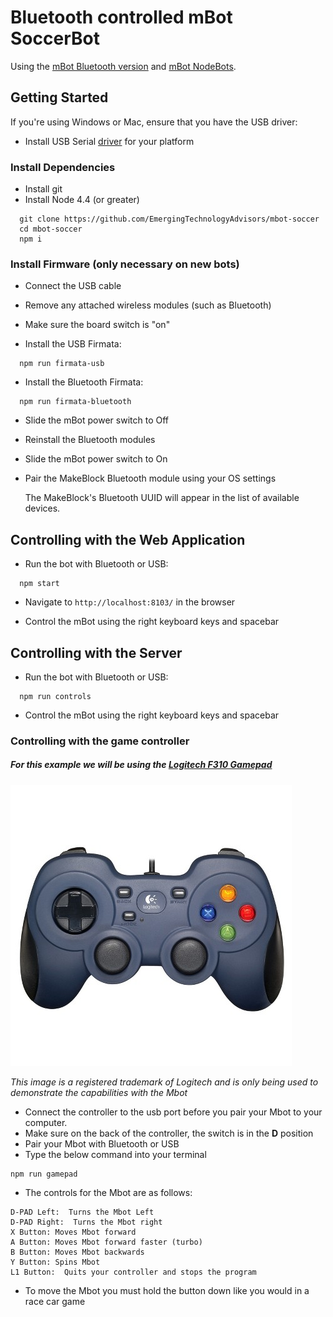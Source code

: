 # Bluetooth controlled mBot SoccerBot

Using the [mBot Bluetooth version](http://www.makeblock.cc/mbot/) and
[mBot NodeBots](https://github.com/Makeblock-official/mbot_nodebots/blob/master/README.md).

## Getting Started

If you're using Windows or Mac, ensure that you have the USB driver:

* Install USB Serial [driver](https://github.com/Makeblock-official/mbot_nodebots/tree/master/drivers) for your platform

### Install Dependencies

* Install git
* Install Node 4.4 (or greater)

```
  git clone https://github.com/EmergingTechnologyAdvisors/mbot-soccer
  cd mbot-soccer
  npm i
```

### Install Firmware (only necessary on new bots)

* Connect the USB cable
* Remove any attached wireless modules (such as Bluetooth)
* Make sure the board switch is "on"

* Install the USB Firmata:

```
  npm run firmata-usb
```

* Install the Bluetooth Firmata:

```
  npm run firmata-bluetooth
```

* Slide the mBot power switch to Off

* Reinstall the Bluetooth modules

* Slide the mBot power switch to On

* Pair the MakeBlock Bluetooth module using your OS settings

  The MakeBlock's Bluetooth UUID will appear in the list of available devices.

## Controlling with the Web Application

* Run the bot with Bluetooth or USB:

```
  npm start
```

* Navigate to `http://localhost:8103/` in the browser

* Control the mBot using the right keyboard keys and spacebar

## Controlling with the Server

* Run the bot with Bluetooth or USB:

```
  npm run controls
```

* Control the mBot using the right keyboard keys and spacebar

### Controlling with the game controller
##### For this example we will be using the [Logitech F310 Gamepad](http://gaming.logitech.com/en-us/product/f310-gamepad)
![alt text](/images/gamepad.jpeg)

*This image is a registered trademark of Logitech and is only being used to demonstrate the capabilities with the Mbot*
* Connect the controller to the usb port before you pair your Mbot to your computer.
* Make sure on the back of the controller, the switch is in the **D** position
* Pair your Mbot with Bluetooth or USB
* Type the below command into your terminal

```
npm run gamepad
```
* The controls for the Mbot are as follows:
```
D-PAD Left:  Turns the Mbot Left
D-PAD Right:  Turns the Mbot right
X Button: Moves Mbot forward
A Button: Moves Mbot forward faster (turbo)
B Button: Moves Mbot backwards
Y Button: Spins Mbot
L1 Button:  Quits your controller and stops the program
```

* To move the Mbot you must hold the button down like you would in a race car game
